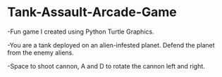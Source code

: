 # Tank-Assault-Arcade-Game

-Fun game I created using Python Turtle Graphics.

-You are a tank deployed on an alien-infested planet. Defend the planet from the enemy aliens.

-Space to shoot cannon, A and D to rotate the cannon left and right.

